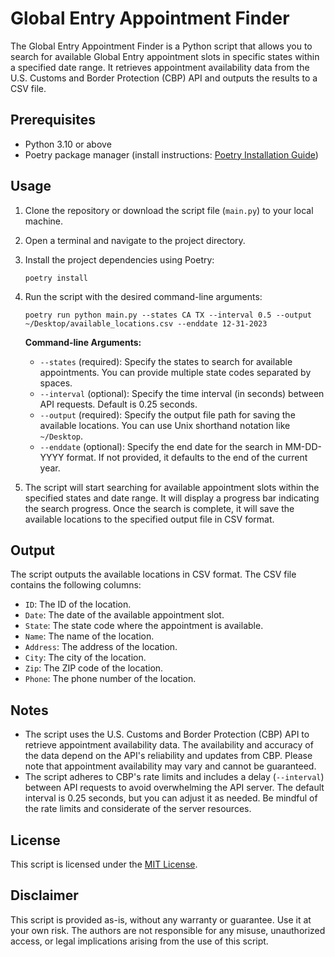 # Global Entry Appointment Finder

The Global Entry Appointment Finder is a Python script that allows you to search for available Global Entry appointment slots in specific states within a specified date range. It retrieves appointment availability data from the U.S. Customs and Border Protection (CBP) API and outputs the results to a CSV file.

## Prerequisites

- Python 3.10 or above
- Poetry package manager (install instructions: [Poetry Installation Guide](https://python-poetry.org/docs/#installation))

## Usage

1. Clone the repository or download the script file (`main.py`) to your local machine.

2. Open a terminal and navigate to the project directory.

3. Install the project dependencies using Poetry:

   ```
   poetry install
   ```

4. Run the script with the desired command-line arguments:

   ```
   poetry run python main.py --states CA TX --interval 0.5 --output ~/Desktop/available_locations.csv --enddate 12-31-2023
   ```

   **Command-line Arguments:**
    - `--states` (required): Specify the states to search for available appointments. You can provide multiple state codes separated by spaces.
    - `--interval` (optional): Specify the time interval (in seconds) between API requests. Default is 0.25 seconds.
    - `--output` (required): Specify the output file path for saving the available locations. You can use Unix shorthand notation like `~/Desktop`.
    - `--enddate` (optional): Specify the end date for the search in MM-DD-YYYY format. If not provided, it defaults to the end of the current year.

5. The script will start searching for available appointment slots within the specified states and date range. It will display a progress bar indicating the search progress. Once the search is complete, it will save the available locations to the specified output file in CSV format.

## Output

The script outputs the available locations in CSV format. The CSV file contains the following columns:

- `ID`: The ID of the location.
- `Date`: The date of the available appointment slot.
- `State`: The state code where the appointment is available.
- `Name`: The name of the location.
- `Address`: The address of the location.
- `City`: The city of the location.
- `Zip`: The ZIP code of the location.
- `Phone`: The phone number of the location.

## Notes

- The script uses the U.S. Customs and Border Protection (CBP) API to retrieve appointment availability data. The availability and accuracy of the data depend on the API's reliability and updates from CBP. Please note that appointment availability may vary and cannot be guaranteed.
- The script adheres to CBP's rate limits and includes a delay (`--interval`) between API requests to avoid overwhelming the API server. The default interval is 0.25 seconds, but you can adjust it as needed. Be mindful of the rate limits and considerate of the server resources.

## License

This script is licensed under the [MIT License](LICENSE).

## Disclaimer

This script is provided as-is, without any warranty or guarantee. Use it at your own risk. The authors are not responsible for any misuse, unauthorized access, or legal implications arising from the use of this script.
